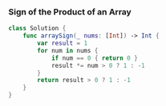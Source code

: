 ### Sign of the Product of an Array



```swift
class Solution {
    func arraySign(_ nums: [Int]) -> Int {
        var result = 1
        for num in nums {
            if num == 0 { return 0 }
            result *= num > 0 ? 1 : -1
        }
        return result > 0 ? 1 : -1
    }
}
```

